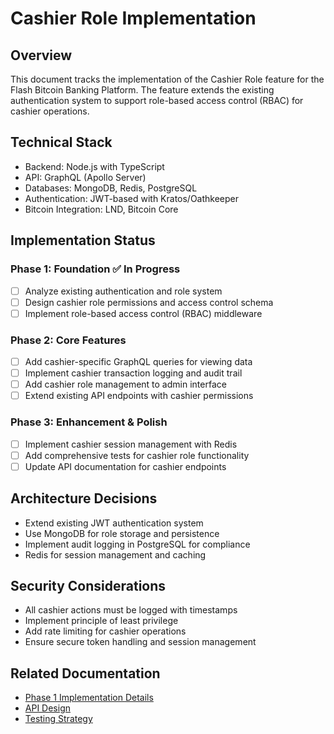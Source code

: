 # Cashier Role Implementation

## Overview
This document tracks the implementation of the Cashier Role feature for the Flash Bitcoin Banking Platform. The feature extends the existing authentication system to support role-based access control (RBAC) for cashier operations.

## Technical Stack
- Backend: Node.js with TypeScript
- API: GraphQL (Apollo Server)
- Databases: MongoDB, Redis, PostgreSQL
- Authentication: JWT-based with Kratos/Oathkeeper
- Bitcoin Integration: LND, Bitcoin Core

## Implementation Status

### Phase 1: Foundation ✅ In Progress
- [ ] Analyze existing authentication and role system
- [ ] Design cashier role permissions and access control schema
- [ ] Implement role-based access control (RBAC) middleware

### Phase 2: Core Features
- [ ] Add cashier-specific GraphQL queries for viewing data
- [ ] Implement cashier transaction logging and audit trail
- [ ] Add cashier role management to admin interface
- [ ] Extend existing API endpoints with cashier permissions

### Phase 3: Enhancement & Polish
- [ ] Implement cashier session management with Redis
- [ ] Add comprehensive tests for cashier role functionality
- [ ] Update API documentation for cashier endpoints

## Architecture Decisions
- Extend existing JWT authentication system
- Use MongoDB for role storage and persistence
- Implement audit logging in PostgreSQL for compliance
- Redis for session management and caching

## Security Considerations
- All cashier actions must be logged with timestamps
- Implement principle of least privilege
- Add rate limiting for cashier operations
- Ensure secure token handling and session management

## Related Documentation
- [Phase 1 Implementation Details](./cashier-role-phase1.md)
- [API Design](./cashier-role-api-design.md)
- [Testing Strategy](./cashier-role-testing.md)
